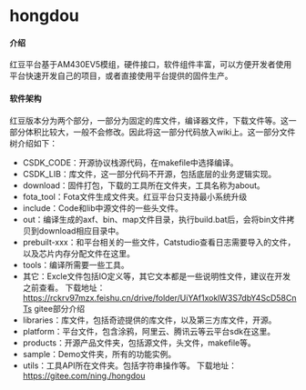 # hongdou

#### 介绍
红豆平台基于AM430EV5模组，硬件接口，软件组件丰富，可以方便开发者使用平台快速开发自己的项目，或者直接使用平台提供的固件生产。

#### 软件架构
红豆版本分为两个部分，一部分为固定的库文件，编译器文件，下载文件等。这一部分体积比较大，一般不会修改。因此将这一部分代码放入wiki上。这一部分文件树介绍如下：
- CSDK_CODE：开源协议栈源代码，在makefile中选择编译。
- CSDK_LIB：库文件，这一部分代码不开源，包括底层的业务逻辑实现。
- download：固件打包，下载的工具所在文件夹，工具名称为about。
- fota_tool：Fota文件生成文件夹。红豆平台只支持最小系统升级
- include：Code和lib中源文件的一些头文件。
- out：编译生成的axf、bin、map文件目录，执行build.bat后，会将bin文件拷贝到download相应目录中。
- prebuilt-xxx：和平台相关的一些文件，Catstudio查看日志需要导入的文件，以及芯片内存分配文件在这里。
- tools：编译所需要一些工具。
- 其它：Excle文件包括IO定义等，其它文本都是一些说明性文件，建议在开发之前查看。
下载地址：https://rckrv97mzx.feishu.cn/drive/folder/UiYAf1xoklW3S7dbY4ScD58CnTs
gitee部分介绍
- libraries：库文件，包括奇迹提供的库文件，以及第三方库文件，开源。
- platform：平台文件，包含涂鸦，阿里云、腾讯云等云平台sdk在这里。
- products：开源产品文件夹，包括源文件，头文件，makefile等。
- sample：Demo文件夹，所有的功能实例。
- utils：工具API所在文件夹。包括字符串操作等。
下载地址：https://gitee.com/ning./hongdou